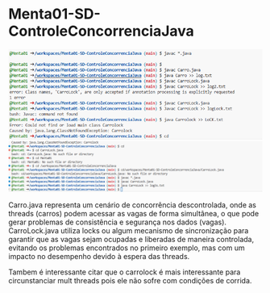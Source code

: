 # Menta01-SD-ControleConcorrenciaJava

![alt text](image.png)
![alt text](image-1.png)

Carro.java representa um cenário de concorrência descontrolada, onde as threads (carros) podem acessar as vagas de forma simultânea, o que pode gerar problemas de consistência e segurança nos dados (vagas).
CarroLock.java utiliza locks ou algum mecanismo de sincronização para garantir que as vagas sejam ocupadas e liberadas de maneira controlada, evitando os problemas encontrados no primeiro exemplo, mas com um impacto no desempenho devido à espera das threads.

Tambem é interessante citar que o carrolock é mais interessante para circunstanciar mult threads pois ele não sofre com condições de corrida.
